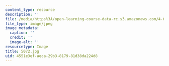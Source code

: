 ```yaml
---
content_type: resource
description: ''
file: /media/https%3A/open-learning-course-data-rc.s3.amazonaws.com/4-614-religious-architecture-and-islamic-cultures-fall-2002/4551e3efaeca29b3817981d38da224d8_5072.jpg
file_type: image/jpeg
image_metadata:
  caption: ''
  credit: ''
  image-alt: ''
resourcetype: Image
title: 5072.jpg
uid: 4551e3ef-aeca-29b3-8179-81d38da224d8
---
```

